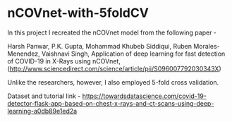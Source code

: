 # nCOVnet-with-5foldCV

In this project I recreated the nCOVnet model from the following paper -

Harsh Panwar, P.K. Gupta, Mohammad Khubeb Siddiqui, Ruben Morales-Menendez, Vaishnavi Singh, Application of deep learning for fast detection of COVID-19 in X-Rays using nCOVnet, (http://www.sciencedirect.com/science/article/pii/S096007792030343X)

Unlike the researchers, however, I also employed 5-fold cross validation.

Dataset and tutorial link -
https://towardsdatascience.com/covid-19-detector-flask-app-based-on-chest-x-rays-and-ct-scans-using-deep-learning-a0db89e1ed2a
